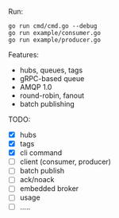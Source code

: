 Run:
```
go run cmd/cmd.go --debug
go run example/consumer.go
go run example/producer.go
```

Features:
- hubs, queues, tags
- gRPC-based queue
- AMQP 1.0
- round-robin, fanout
- batch publishing

TODO:
- [X] hubs
- [x] tags
- [x] cli command
- [ ] client (consumer, producer)
- [ ] batch publish
- [ ] ack/noack
- [ ] embedded broker
- [ ] usage
- [ ] .....
